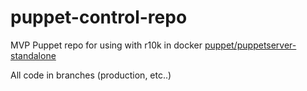 # puppet-control-repo

MVP Puppet repo for using with r10k in docker [puppet/puppetserver-standalone](https://github.com/puppetlabs/puppetserver/tree/master/docker/puppetserver-standalone)

All code in branches (production, etc..)
